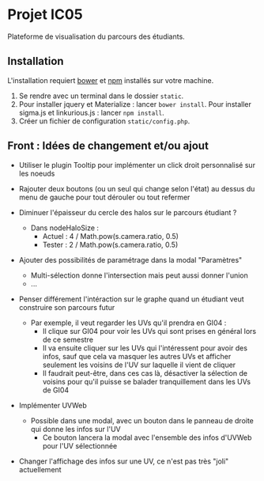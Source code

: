 # Projet IC05

Plateforme de visualisation du parcours des étudiants.

## Installation

L'installation requiert [bower](http://bower.io/) et [npm](https://www.npmjs.com/) installés sur votre machine.

1. Se rendre avec un terminal dans le dossier `static`.
2. Pour installer jquery et Materialize : lancer `bower install`. Pour installer sigma.js et linkurious.js : lancer `npm install`.
3. Créer un fichier de configuration `static/config.php`.

## Front : Idées de changement et/ou ajout

* Utiliser le plugin Tooltip pour implémenter un click droit personnalisé sur les noeuds

* Rajouter deux boutons (ou un seul qui change selon l'état) au dessus du menu de gauche pour tout dérouler ou tout refermer

* Diminuer l'épaisseur du cercle des halos sur le parcours étudiant ?
    * Dans nodeHaloSize :
        * Actuel : 4 / Math.pow(s.camera.ratio, 0.5)
        * Tester : 2 / Math.pow(s.camera.ratio, 0.5)

* Ajouter des possibilités de paramétrage dans la modal "Paramètres"
    * Multi-sélection donne l'intersection mais peut aussi donner l'union
    * ...

* Penser différement l'intéraction sur le graphe quand un étudiant veut construire son parcours futur
    * Par exemple, il veut regarder les UVs qu'il prendra en GI04 :
        * Il clique sur GI04 pour voir les UVs qui sont prises en général lors de ce semestre
        * Il va ensuite cliquer sur les UVs qui l'intéressent pour avoir des infos, sauf que cela va masquer les autres UVs et afficher seulement les voisins de l'UV sur laquelle il vient de cliquer
        * Il faudrait peut-être, dans ces cas là, désactiver la sélection de voisins pour qu'il puisse se balader tranquillement dans les UVs de GI04

* Implémenter UVWeb
    * Possible dans une modal, avec un bouton dans le panneau de droite qui donne les infos sur l'UV
        * Ce bouton lancera la modal avec l'ensemble des infos d'UVWeb pour l'UV sélectionnée

* Changer l'affichage des infos sur une UV, ce n'est pas très "joli" actuellement
